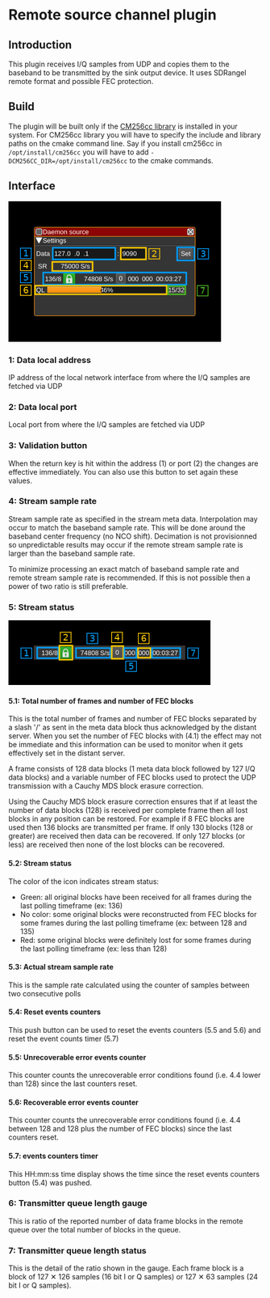 <h1>Remote source channel plugin</h1>

<h2>Introduction</h2>

This plugin receives I/Q samples from UDP and copies them to the baseband to be transmitted by the sink output device. It uses SDRangel remote format and possible FEC protection.

<h2>Build</h2>

The plugin will be built only if the [CM256cc library](https://github.com/f4exb/cm256cc) is installed in your system. For CM256cc library you will have to specify the include and library paths on the cmake command line. Say if you install cm256cc in `/opt/install/cm256cc` you will have to add `-DCM256CC_DIR=/opt/install/cm256cc` to the cmake commands.

<h2>Interface</h2>

![Remote source channel plugin GUI](../../../doc/img/RemoteSource.png)

<h3>1: Data local address</h2>

IP address of the local network interface from where the I/Q samples are fetched via UDP

<h3>2: Data local port</h2>

Local port from where the I/Q samples are fetched via UDP

<h3>3: Validation button</h3>

When the return key is hit within the address (1) or port (2) the changes are effective immediately. You can also use this button to set again these values.

<h3>4: Stream sample rate</h3>

Stream sample rate as specified in the stream meta data. Interpolation may occur to match the baseband sample rate. This will be done around the baseband center frequency (no NCO shift). Decimation is not provisionned so unpredictable results may occur if the remote stream sample rate is larger than the baseband sample rate.

To minimize processing an exact match of baseband sample rate and remote stream sample rate is recommended. If this is not possible then a power of two ratio is still preferable.

<h3>5: Stream status</h3>

![Remote source channel plugin GUI](../../../doc/img/RemoteSource_5.png)

<h4>5.1: Total number of frames and number of FEC blocks</h4>

This is the total number of frames and number of FEC blocks separated by a slash '/' as sent in the meta data block thus acknowledged by the distant server. When you set the number of FEC blocks with (4.1) the effect may not be immediate and this information can be used to monitor when it gets effectively set in the distant server.

A frame consists of 128 data blocks (1 meta data block followed by 127 I/Q data blocks) and a variable number of FEC blocks used to protect the UDP transmission with a Cauchy MDS block erasure correction.

Using the Cauchy MDS block erasure correction ensures that if at least the number of data blocks (128) is received per complete frame then all lost blocks in any position can be restored. For example if 8 FEC blocks are used then 136 blocks are transmitted per frame. If only 130 blocks (128 or greater) are received then data can be recovered. If only 127 blocks (or less) are received then none of the lost blocks can be recovered.

<h4>5.2: Stream status</h4>

The color of the icon indicates stream status:

  - Green: all original blocks have been received for all frames during the last polling timeframe (ex: 136)
  - No color: some original blocks were reconstructed from FEC blocks for some frames during the last polling timeframe (ex: between 128 and 135)
  - Red: some original blocks were definitely lost for some frames during the last polling timeframe (ex: less than 128)

<h4>5.3: Actual stream sample rate</h4>

This is the sample rate calculated using the counter of samples between two consecutive polls

<h4>5.4: Reset events counters</h4>

This push button can be used to reset the events counters (5.5 and 5.6) and reset the event counts timer (5.7)

<h4>5.5: Unrecoverable error events counter</h4>

This counter counts the unrecoverable error conditions found (i.e. 4.4 lower than 128) since the last counters reset.

<h4>5.6: Recoverable error events counter</h4>

This counter counts the unrecoverable error conditions found (i.e. 4.4 between 128 and 128 plus the number of FEC blocks) since the last counters reset.

<h4>5.7: events counters timer</h4>

This HH:mm:ss time display shows the time since the reset events counters button (5.4) was pushed.

<h3>6: Transmitter queue length gauge</h3>

This is ratio of the reported number of data frame blocks in the remote queue over the total number of blocks in the queue.

<h3>7: Transmitter queue length status</h3>

This is the detail of the ratio shown in the gauge. Each frame block is a block of 127 &#x2715; 126 samples (16 bit I or Q samples) or 127 &#x2715; 63 samples (24 bit I or Q samples).
